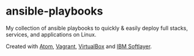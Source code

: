 # ansible-playbooks

My collection of ansible playbooks to quickly & easily deploy full stacks, services, and applications on Linux.

Created with [Atom](https://atom.io/), [Vagrant](http://www.vagrantup.com/), [VirtualBox](https://www.virtualbox.org/) and [IBM Softlayer](http://www.softlayer.com/).
